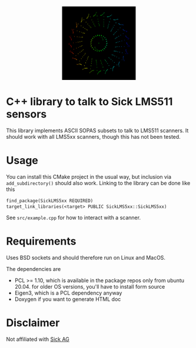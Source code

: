 <p align="center">
<img src="gfx/image.png" alt="accidental art" width="200"/>
<p>

# C++ library to talk to Sick LMS511 sensors

This library implements ASCII SOPAS subsets to talk to LMS511 scanners. It should work
with all LMS5xx scanners, though this has not been tested.

# Usage

You can install this CMake project in the usual way, but inclusion via
`add_subdirectory()` should also work. Linking to the library can be done like this

```
find_package(SickLMS5xx REQUIRED)
target_link_libraries(<target> PUBLIC SickLMS5xx::SickLMS5xx)
```

See `src/example.cpp` for how to interact with a scanner.

# Requirements

Uses BSD sockets and should therefore run on Linux and MacOS.

The dependencies are

- PCL >= 1.10, which is available in the package repos only from ubuntu 20.04. for older
  OS versions, you'll have to install form source
- Eigen3, which is a PCL dependency anyway
- Doxygen if you want to generate HTML doc

# Disclaimer

Not affiliated with [Sick AG](https://www.sick.com/de/en/)
